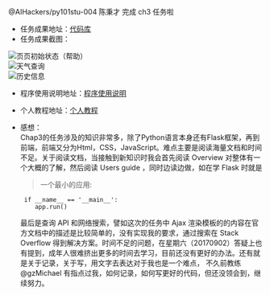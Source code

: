 @AIHackers/py101stu-004 陈秉才 完成 ch3 任务啦
- 任务成果地址：[代码库](https://github.com/JeetChan/Py101-004/tree/master/Chap3/project)
- 任务成果截图：  

![页页初始状态（帮助）](https://raw.githubusercontent.com/JeetChan/LearnPythontheHardWay/master/image/Chap3_help_m.jpg)  
![天气查询](https://raw.githubusercontent.com/JeetChan/LearnPythontheHardWay/master/image/Chap3_search_m.jpg)  
![历史信息](https://raw.githubusercontent.com/JeetChan/LearnPythontheHardWay/master/image/Chap3_history_m.jpg)  


- 程序使用说明地址：[程序使用说明](https://github.com/JeetChan/Py101-004/blob/master/Chap3/note/user_manual.md)
- 个人教程地址：[个人教程](https://github.com/JeetChan/Py101-004/blob/master/Chap3/note/chap3_note.md)
- 感想：     
  Chap3的任务涉及的知识非常多，除了Python语言本身还有Flask框架，再到前端，前端又分为Html，CSS，JavaScript。难点主要是阅读海量文档和时间不足。关于阅读文档，当接触到新知识时我会首先阅读 Overview 对整体有一个大概的了解，然后阅读 Users guide ，同时边读边做，如在学 Flask 时就是 
     
  >一个最小的应用:
  ``` 
   if __name__ == '__main__':
      app.run()   
    ```  

  最后是查询 API 和网络搜索，譬如这次的任务中 Ajax 渲染模板的的内容在官方文档中的描述是比较简单的，没有实现我的要求，通过搜索在 Stack Overflow 得到解决方案。时间不足的问题，在星期六（20170902）答疑上也有提到，成年人很难挤出更多的时间去学习，目前还没有更好的办法。还有就是关于记录，关于写，用文字去表达对于我也是一个难点， 不久前教练 @gzMichael 有指点过我，如何记录，如何写更好的代码，但还没领会到，继续努力。    

